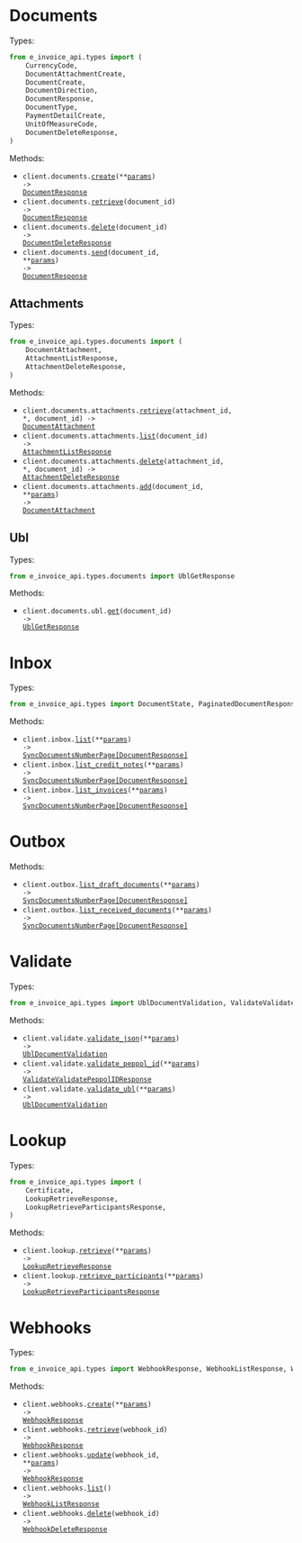 # Documents

Types:

```python
from e_invoice_api.types import (
    CurrencyCode,
    DocumentAttachmentCreate,
    DocumentCreate,
    DocumentDirection,
    DocumentResponse,
    DocumentType,
    PaymentDetailCreate,
    UnitOfMeasureCode,
    DocumentDeleteResponse,
)
```

Methods:

- <code title="post /api/documents/">client.documents.<a href="./src/e_invoice_api/resources/documents/documents.py">create</a>(\*\*<a href="src/e_invoice_api/types/document_create_params.py">params</a>) -> <a href="./src/e_invoice_api/types/document_response.py">DocumentResponse</a></code>
- <code title="get /api/documents/{document_id}">client.documents.<a href="./src/e_invoice_api/resources/documents/documents.py">retrieve</a>(document_id) -> <a href="./src/e_invoice_api/types/document_response.py">DocumentResponse</a></code>
- <code title="delete /api/documents/{document_id}">client.documents.<a href="./src/e_invoice_api/resources/documents/documents.py">delete</a>(document_id) -> <a href="./src/e_invoice_api/types/document_delete_response.py">DocumentDeleteResponse</a></code>
- <code title="post /api/documents/{document_id}/send">client.documents.<a href="./src/e_invoice_api/resources/documents/documents.py">send</a>(document_id, \*\*<a href="src/e_invoice_api/types/document_send_params.py">params</a>) -> <a href="./src/e_invoice_api/types/document_response.py">DocumentResponse</a></code>

## Attachments

Types:

```python
from e_invoice_api.types.documents import (
    DocumentAttachment,
    AttachmentListResponse,
    AttachmentDeleteResponse,
)
```

Methods:

- <code title="get /api/documents/{document_id}/attachments/{attachment_id}">client.documents.attachments.<a href="./src/e_invoice_api/resources/documents/attachments.py">retrieve</a>(attachment_id, \*, document_id) -> <a href="./src/e_invoice_api/types/documents/document_attachment.py">DocumentAttachment</a></code>
- <code title="get /api/documents/{document_id}/attachments">client.documents.attachments.<a href="./src/e_invoice_api/resources/documents/attachments.py">list</a>(document_id) -> <a href="./src/e_invoice_api/types/documents/attachment_list_response.py">AttachmentListResponse</a></code>
- <code title="delete /api/documents/{document_id}/attachments/{attachment_id}">client.documents.attachments.<a href="./src/e_invoice_api/resources/documents/attachments.py">delete</a>(attachment_id, \*, document_id) -> <a href="./src/e_invoice_api/types/documents/attachment_delete_response.py">AttachmentDeleteResponse</a></code>
- <code title="post /api/documents/{document_id}/attachments">client.documents.attachments.<a href="./src/e_invoice_api/resources/documents/attachments.py">add</a>(document_id, \*\*<a href="src/e_invoice_api/types/documents/attachment_add_params.py">params</a>) -> <a href="./src/e_invoice_api/types/documents/document_attachment.py">DocumentAttachment</a></code>

## Ubl

Types:

```python
from e_invoice_api.types.documents import UblGetResponse
```

Methods:

- <code title="get /api/documents/{document_id}/ubl">client.documents.ubl.<a href="./src/e_invoice_api/resources/documents/ubl.py">get</a>(document_id) -> <a href="./src/e_invoice_api/types/documents/ubl_get_response.py">UblGetResponse</a></code>

# Inbox

Types:

```python
from e_invoice_api.types import DocumentState, PaginatedDocumentResponse
```

Methods:

- <code title="get /api/inbox/">client.inbox.<a href="./src/e_invoice_api/resources/inbox.py">list</a>(\*\*<a href="src/e_invoice_api/types/inbox_list_params.py">params</a>) -> <a href="./src/e_invoice_api/types/document_response.py">SyncDocumentsNumberPage[DocumentResponse]</a></code>
- <code title="get /api/inbox/credit-notes">client.inbox.<a href="./src/e_invoice_api/resources/inbox.py">list_credit_notes</a>(\*\*<a href="src/e_invoice_api/types/inbox_list_credit_notes_params.py">params</a>) -> <a href="./src/e_invoice_api/types/document_response.py">SyncDocumentsNumberPage[DocumentResponse]</a></code>
- <code title="get /api/inbox/invoices">client.inbox.<a href="./src/e_invoice_api/resources/inbox.py">list_invoices</a>(\*\*<a href="src/e_invoice_api/types/inbox_list_invoices_params.py">params</a>) -> <a href="./src/e_invoice_api/types/document_response.py">SyncDocumentsNumberPage[DocumentResponse]</a></code>

# Outbox

Methods:

- <code title="get /api/outbox/drafts">client.outbox.<a href="./src/e_invoice_api/resources/outbox.py">list_draft_documents</a>(\*\*<a href="src/e_invoice_api/types/outbox_list_draft_documents_params.py">params</a>) -> <a href="./src/e_invoice_api/types/document_response.py">SyncDocumentsNumberPage[DocumentResponse]</a></code>
- <code title="get /api/outbox/">client.outbox.<a href="./src/e_invoice_api/resources/outbox.py">list_received_documents</a>(\*\*<a href="src/e_invoice_api/types/outbox_list_received_documents_params.py">params</a>) -> <a href="./src/e_invoice_api/types/document_response.py">SyncDocumentsNumberPage[DocumentResponse]</a></code>

# Validate

Types:

```python
from e_invoice_api.types import UblDocumentValidation, ValidateValidatePeppolIDResponse
```

Methods:

- <code title="post /api/validate/json">client.validate.<a href="./src/e_invoice_api/resources/validate.py">validate_json</a>(\*\*<a href="src/e_invoice_api/types/validate_validate_json_params.py">params</a>) -> <a href="./src/e_invoice_api/types/ubl_document_validation.py">UblDocumentValidation</a></code>
- <code title="get /api/validate/peppol-id">client.validate.<a href="./src/e_invoice_api/resources/validate.py">validate_peppol_id</a>(\*\*<a href="src/e_invoice_api/types/validate_validate_peppol_id_params.py">params</a>) -> <a href="./src/e_invoice_api/types/validate_validate_peppol_id_response.py">ValidateValidatePeppolIDResponse</a></code>
- <code title="post /api/validate/ubl">client.validate.<a href="./src/e_invoice_api/resources/validate.py">validate_ubl</a>(\*\*<a href="src/e_invoice_api/types/validate_validate_ubl_params.py">params</a>) -> <a href="./src/e_invoice_api/types/ubl_document_validation.py">UblDocumentValidation</a></code>

# Lookup

Types:

```python
from e_invoice_api.types import (
    Certificate,
    LookupRetrieveResponse,
    LookupRetrieveParticipantsResponse,
)
```

Methods:

- <code title="get /api/lookup">client.lookup.<a href="./src/e_invoice_api/resources/lookup.py">retrieve</a>(\*\*<a href="src/e_invoice_api/types/lookup_retrieve_params.py">params</a>) -> <a href="./src/e_invoice_api/types/lookup_retrieve_response.py">LookupRetrieveResponse</a></code>
- <code title="get /api/lookup/participants">client.lookup.<a href="./src/e_invoice_api/resources/lookup.py">retrieve_participants</a>(\*\*<a href="src/e_invoice_api/types/lookup_retrieve_participants_params.py">params</a>) -> <a href="./src/e_invoice_api/types/lookup_retrieve_participants_response.py">LookupRetrieveParticipantsResponse</a></code>

# Webhooks

Types:

```python
from e_invoice_api.types import WebhookResponse, WebhookListResponse, WebhookDeleteResponse
```

Methods:

- <code title="post /api/webhooks/">client.webhooks.<a href="./src/e_invoice_api/resources/webhooks.py">create</a>(\*\*<a href="src/e_invoice_api/types/webhook_create_params.py">params</a>) -> <a href="./src/e_invoice_api/types/webhook_response.py">WebhookResponse</a></code>
- <code title="get /api/webhooks/{webhook_id}">client.webhooks.<a href="./src/e_invoice_api/resources/webhooks.py">retrieve</a>(webhook_id) -> <a href="./src/e_invoice_api/types/webhook_response.py">WebhookResponse</a></code>
- <code title="put /api/webhooks/{webhook_id}">client.webhooks.<a href="./src/e_invoice_api/resources/webhooks.py">update</a>(webhook_id, \*\*<a href="src/e_invoice_api/types/webhook_update_params.py">params</a>) -> <a href="./src/e_invoice_api/types/webhook_response.py">WebhookResponse</a></code>
- <code title="get /api/webhooks/">client.webhooks.<a href="./src/e_invoice_api/resources/webhooks.py">list</a>() -> <a href="./src/e_invoice_api/types/webhook_list_response.py">WebhookListResponse</a></code>
- <code title="delete /api/webhooks/{webhook_id}">client.webhooks.<a href="./src/e_invoice_api/resources/webhooks.py">delete</a>(webhook_id) -> <a href="./src/e_invoice_api/types/webhook_delete_response.py">WebhookDeleteResponse</a></code>
